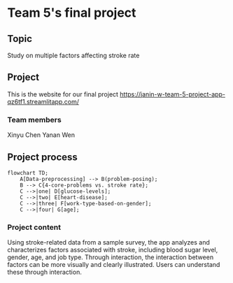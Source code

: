 # Team 5's final project 

## Topic
Study on multiple factors affecting stroke rate

## Project
 This is the website for our final project
 https://janin-w-team-5-project-app-qz6tf1.streamlitapp.com/

### Team members
 Xinyu Chen   Yanan Wen

## Project process
```mermaid
flowchart TD;
    A[Data-preprocessing] --> B(problem-posing);
    B --> C{4-core-problems vs. stroke rate};
    C -->|one| D[glucose-levels];
    C -->|two| E[heart-disease];
    C -->|three| F[work-type-based-on-gender];
    C -->|four| G[age];
```


### Project content
Using stroke-related data from a sample survey, the app analyzes and characterizes factors associated with stroke, including blood sugar level, gender, age, and job type. Through interaction, the interaction between factors can be more visually and clearly illustrated. Users can understand these through interaction.